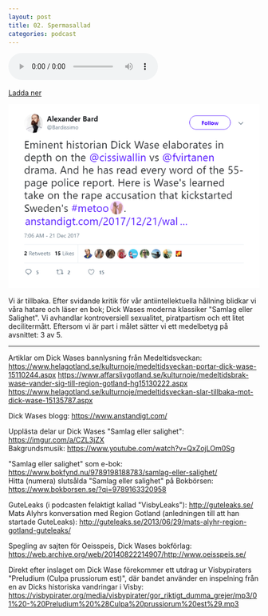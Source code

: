 ```yaml
---
layout: post
title: 02. Spermasallad
categories: podcast
---
```


<audio controls="controls">
  Vi är tillbaka. Efter svidande kritik för vår antiintellektuella hållning blidkar vi våra hatare och läser en bok; Dick Wases moderna klassiker "Samlag eller Salighet". Vi avhandlar kontroversiell sexualitet, piratpartism och ett litet decilitermått. Eftersom vi är part i målet sätter vi ett medelbetyg på avsnittet: 3 av 5.
  <source type="audio/mp3" src="/b/02%20-%20Bron%20%C3%B6ver%20R%C3%A4ttvik%20-%20Spermasallad.mp3"></source>
</audio>

[Ladda ner](/b/02%20-%20Bron%20%C3%B6ver%20R%C3%A4ttvik%20-%20Spermasallad.mp3)

![Alexander Bard twittrar om den eminente Dick Wase](/images/posts/02.png "Alexander Bard twittrar om den eminente Dick Wase")

Vi är tillbaka. Efter svidande kritik för vår antiintellektuella hållning blidkar vi våra hatare och läser en bok; Dick Wases moderna klassiker "Samlag eller Salighet". Vi avhandlar kontroversiell sexualitet, piratpartism och ett litet decilitermått. Eftersom vi är part i målet sätter vi ett medelbetyg på avsnittet: 3 av 5.

---

Artiklar om Dick Wases bannlysning från Medeltidsveckan: <https://www.helagotland.se/kulturnoje/medeltidsveckan-portar-dick-wase-15110244.aspx> <https://www.affarslivgotland.se/kulturnoje/medeltidsbrak-wase-vander-sig-till-region-gotland-hg15130222.aspx> <https://www.helagotland.se/kulturnoje/medeltidsveckan-slar-tillbaka-mot-dick-wase-15135787.aspx>

Dick Wases blogg: <https://www.anstandigt.com/>

Upplästa delar ur Dick Wases "Samlag eller salighet": <https://imgur.com/a/CZL3jZX>  
Bakgrundsmusik: <https://www.youtube.com/watch?v=QxZojLOm0Sg>

"Samlag eller salighet" som e-bok: <https://www.bokfynd.nu/9789198188783/samlag-eller-salighet/>  
Hitta (numera) slutsålda "Samlag eller salighet" på Bokbörsen: <https://www.bokborsen.se/?qi=9789163320958>

GuteLeaks (i podcasten felaktigt kallad "VisbyLeaks"): <http://guteleaks.se/>  
Mats Alyhrs konversation med Region Gotland (anledningen till att han startade GuteLeaks): <http://guteleaks.se/2013/06/29/mats-alyhr-region-gotland-guteleaks/>

Spegling av sajten för Oeisspeis, Dick Wases bokförlag: <https://web.archive.org/web/20140822214907/http://www.oeisspeis.se/>

Direkt efter inslaget om Dick Wase förekommer ett utdrag ur Visbypiraters "Preludium (Culpa prussiorum est)", där bandet använder en inspelning från en av Dicks historiska vandringar i Visby: <https://visbypirater.org/media/visbypirater/gor_riktigt_dumma_grejer/mp3/01%20-%20Preludium%20%28Culpa%20prussiorum%20est%29.mp3>
